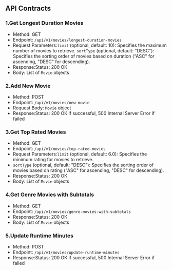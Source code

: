 ## API Contracts
### 1.Get Longest Duration Movies
- Method: GET
- Endpoint: `/api/v1/movies/longest-duration-movies`
- Request Parameters:`limit` (optional, default: 10): Specifies the maximum number of movies to retrieve.
`sortType` (optional, default: "DESC"): Specifies the sorting order of movies based on duration ("ASC" for ascending, "DESC" for descending).
- Response:Status: 200 OK
- Body: List of `Movie` objects

### 2.Add New Movie
- Method: POST
- Endpoint: `/api/v1/movies/new-movie`
- Request Body: `Movie` object
- Response:Status: 200 OK if successful, 500 Internal Server Error if failed

### 3.Get Top Rated Movies
- Method: GET
- Endpoint: `/api/v1/movies/top-rated-movies`
- Request Parameters:`limit` (optional, default: 6.0): Specifies the minimum rating for movies to retrieve.
- `sortType` (optional, default: "DESC"): Specifies the sorting order of movies based on rating ("ASC" for ascending, "DESC" for descending).
- Response:Status: 200 OK
- Body: List of `Movie` objects

### 4.Get Genre Movies with Subtotals
- Method: GET
- Endpoint: `/api/v1/movies/genre-movies-with-subtotals`
- Response:Status: 200 OK
- Body: List of `Movie` objects

### 5.Update Runtime Minutes
- Method: POST
- Endpoint: `/api/v1/movies/update-runtime-minutes`
- Response:Status: 200 OK if successful, 500 Internal Server Error if failed







